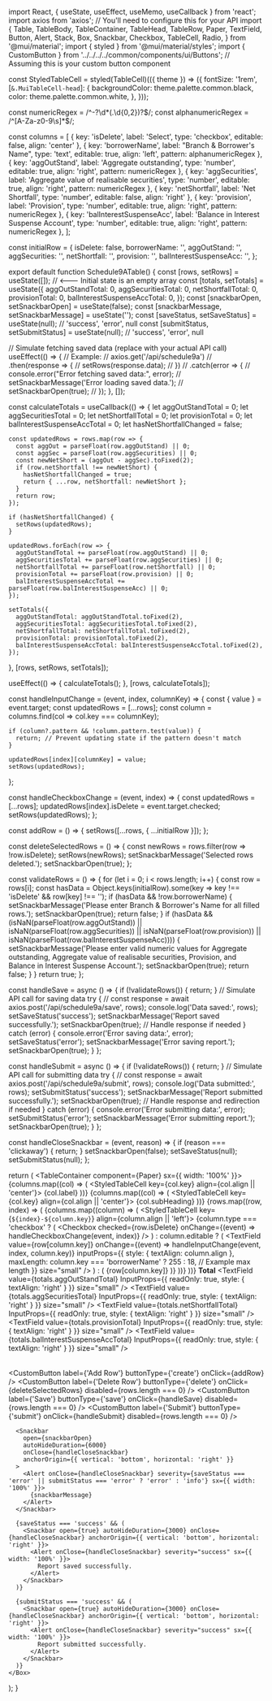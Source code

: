 import React, { useState, useEffect, useMemo, useCallback } from 'react';
import axios from 'axios'; // You'll need to configure this for your API
import {
  Table,
  TableBody,
  TableContainer,
  TableHead,
  TableRow,
  Paper,
  TextField,
  Button,
  Alert,
  Stack,
  Box,
  Snackbar,
  Checkbox,
  TableCell,
  Radio,
} from '@mui/material';
import { styled } from '@mui/material/styles';
import { CustomButton } from '../../../../common/components/ui/Buttons'; // Assuming this is your custom button component

const StyledTableCell = styled(TableCell)(({ theme }) => ({
  fontSize: '1rem',
  [`&.MuiTableCell-head`]: {
    backgroundColor: theme.palette.common.black,
    color: theme.palette.common.white,
  },
}));

const numericRegex = /^-?\d*(\.\d{0,2})?$/;
const alphanumericRegex = /^[A-Za-z0-9\s]*$/;

const columns = [
  { key: 'isDelete', label: 'Select', type: 'checkbox', editable: false, align: 'center' },
  { key: 'borrowerName', label: "Branch & Borrower's Name", type: 'text', editable: true, align: 'left', pattern: alphanumericRegex },
  { key: 'aggOutStand', label: 'Aggregate outstanding', type: 'number', editable: true, align: 'right', pattern: numericRegex },
  { key: 'aggSecurities', label: 'Aggregate value of realisable securities', type: 'number', editable: true, align: 'right', pattern: numericRegex },
  { key: 'netShortfall', label: 'Net Shortfall', type: 'number', editable: false, align: 'right' },
  { key: 'provision', label: 'Provision', type: 'number', editable: true, align: 'right', pattern: numericRegex },
  { key: 'balInterestSuspenseAcc', label: 'Balance in Interest Suspense Account', type: 'number', editable: true, align: 'right', pattern: numericRegex },
];

const initialRow = {
  isDelete: false,
  borrowerName: '',
  aggOutStand: '',
  aggSecurities: '',
  netShortfall: '',
  provision: '',
  balInterestSuspenseAcc: '',
};

export default function Schedule9ATable() {
  const [rows, setRows] = useState([]); // <--- Initial state is an empty array
  const [totals, setTotals] = useState({
    aggOutStandTotal: 0,
    aggSecuritiesTotal: 0,
    netShortfallTotal: 0,
    provisionTotal: 0,
    balInterestSuspenseAccTotal: 0,
  });
  const [snackbarOpen, setSnackbarOpen] = useState(false);
  const [snackbarMessage, setSnackbarMessage] = useState('');
  const [saveStatus, setSaveStatus] = useState(null); // 'success', 'error', null
  const [submitStatus, setSubmitStatus] = useState(null); // 'success', 'error', null

  // Simulate fetching saved data (replace with your actual API call)
  useEffect(() => {
    // Example:
    // axios.get('/api/schedule9a')
    //   .then(response => {
    //     setRows(response.data);
    //   })
    //   .catch(error => {
    //     console.error("Error fetching saved data:", error);
    //     setSnackbarMessage('Error loading saved data.');
    //     setSnackbarOpen(true);
    //   });
  }, []);

  const calculateTotals = useCallback(() => {
    let aggOutStandTotal = 0;
    let aggSecuritiesTotal = 0;
    let netShortfallTotal = 0;
    let provisionTotal = 0;
    let balInterestSuspenseAccTotal = 0;
    let hasNetShortfallChanged = false;

    const updatedRows = rows.map(row => {
      const aggOut = parseFloat(row.aggOutStand) || 0;
      const aggSec = parseFloat(row.aggSecurities) || 0;
      const newNetShort = (aggOut - aggSec).toFixed(2);
      if (row.netShortfall !== newNetShort) {
        hasNetShortfallChanged = true;
        return { ...row, netShortfall: newNetShort };
      }
      return row;
    });

    if (hasNetShortfallChanged) {
      setRows(updatedRows);
    }

    updatedRows.forEach(row => {
      aggOutStandTotal += parseFloat(row.aggOutStand) || 0;
      aggSecuritiesTotal += parseFloat(row.aggSecurities) || 0;
      netShortfallTotal += parseFloat(row.netShortfall) || 0;
      provisionTotal += parseFloat(row.provision) || 0;
      balInterestSuspenseAccTotal += parseFloat(row.balInterestSuspenseAcc) || 0;
    });

    setTotals({
      aggOutStandTotal: aggOutStandTotal.toFixed(2),
      aggSecuritiesTotal: aggSecuritiesTotal.toFixed(2),
      netShortfallTotal: netShortfallTotal.toFixed(2),
      provisionTotal: provisionTotal.toFixed(2),
      balInterestSuspenseAccTotal: balInterestSuspenseAccTotal.toFixed(2),
    });
  }, [rows, setRows, setTotals]);

  useEffect(() => {
    calculateTotals();
  }, [rows, calculateTotals]);

  const handleInputChange = (event, index, columnKey) => {
    const { value } = event.target;
    const updatedRows = [...rows];
    const column = columns.find(col => col.key === columnKey);

    if (column?.pattern && !column.pattern.test(value)) {
      return; // Prevent updating state if the pattern doesn't match
    }

    updatedRows[index][columnKey] = value;
    setRows(updatedRows);
  };

  const handleCheckboxChange = (event, index) => {
    const updatedRows = [...rows];
    updatedRows[index].isDelete = event.target.checked;
    setRows(updatedRows);
  };

  const addRow = () => {
    setRows([...rows, { ...initialRow }]);
  };

  const deleteSelectedRows = () => {
    const newRows = rows.filter(row => !row.isDelete);
    setRows(newRows);
    setSnackbarMessage('Selected rows deleted.');
    setSnackbarOpen(true);
  };

  const validateRows = () => {
    for (let i = 0; i < rows.length; i++) {
      const row = rows[i];
      const hasData = Object.keys(initialRow).some(key => key !== 'isDelete' && row[key] !== '');
      if (hasData && !row.borrowerName) {
        setSnackbarMessage('Please enter Branch & Borrower\'s Name for all filled rows.');
        setSnackbarOpen(true);
        return false;
      }
      if (hasData && (isNaN(parseFloat(row.aggOutStand)) || isNaN(parseFloat(row.aggSecurities)) || isNaN(parseFloat(row.provision)) || isNaN(parseFloat(row.balInterestSuspenseAcc)))) {
        setSnackbarMessage('Please enter valid numeric values for Aggregate outstanding, Aggregate value of realisable securities, Provision, and Balance in Interest Suspense Account.');
        setSnackbarOpen(true);
        return false;
      }
    }
    return true;
  };

  const handleSave = async () => {
    if (!validateRows()) {
      return;
    }
    // Simulate API call for saving data
    try {
      // const response = await axios.post('/api/schedule9a/save', rows);
      console.log('Data saved:', rows);
      setSaveStatus('success');
      setSnackbarMessage('Report saved successfully.');
      setSnackbarOpen(true);
      // Handle response if needed
    } catch (error) {
      console.error('Error saving data:', error);
      setSaveStatus('error');
      setSnackbarMessage('Error saving report.');
      setSnackbarOpen(true);
    }
  };

  const handleSubmit = async () => {
    if (!validateRows()) {
      return;
    }
    // Simulate API call for submitting data
    try {
      // const response = await axios.post('/api/schedule9a/submit', rows);
      console.log('Data submitted:', rows);
      setSubmitStatus('success');
      setSnackbarMessage('Report submitted successfully.');
      setSnackbarOpen(true);
      // Handle response and redirection if needed
    } catch (error) {
      console.error('Error submitting data:', error);
      setSubmitStatus('error');
      setSnackbarMessage('Error submitting report.');
      setSnackbarOpen(true);
    }
  };

  const handleCloseSnackbar = (event, reason) => {
    if (reason === 'clickaway') {
      return;
    }
    setSnackbarOpen(false);
    setSaveStatus(null);
    setSubmitStatus(null);
  };

  return (
    <Box>
      <TableContainer component={Paper} sx={{ width: '100%' }}>
        <Table>
          <TableHead>
            <TableRow>
              {columns.map((col) => (
                <StyledTableCell key={col.key} align={col.align || 'center'}>
                  {col.label}
                </StyledTableCell>
              ))}
            </TableRow>
          </TableHead>
          <TableHead>
            <TableRow>
              {columns.map((col) => (
                <StyledTableCell key={col.key} align={col.align || 'center'}>
                  {col.subHeading}
                </StyledTableCell>
              ))}
            </TableRow>
          </TableHead>
          <TableBody>
            {rows.map((row, index) => (
              <TableRow key={index}>
                {columns.map((column) => (
                  <StyledTableCell key={`${index}-${column.key}`} align={column.align || 'left'}>
                    {column.type === 'checkbox' ? (
                      <Checkbox
                        checked={row.isDelete}
                        onChange={(event) => handleCheckboxChange(event, index)}
                      />
                    ) : column.editable ? (
                      <TextField
                        value={row[column.key]}
                        onChange={(event) => handleInputChange(event, index, column.key)}
                        inputProps={{
                          style: { textAlign: column.align },
                          maxLength: column.key === 'borrowerName' ? 255 : 18, // Example max length
                        }}
                        size="small"
                      />
                    ) : (
                      <span>{row[column.key]}</span>
                    )}
                  </StyledTableCell>
                ))}
              </TableRow>
            ))}
            <TableRow>
              <StyledTableCell colSpan={2} align="center">
                <b>Total</b>
              </StyledTableCell>
              <StyledTableCell align="right">
                <TextField value={totals.aggOutStandTotal} InputProps={{ readOnly: true, style: { textAlign: 'right' } }} size="small" />
              </StyledTableCell>
              <StyledTableCell align="right">
                <TextField value={totals.aggSecuritiesTotal} InputProps={{ readOnly: true, style: { textAlign: 'right' } }} size="small" />
              </StyledTableCell>
              <StyledTableCell align="right">
                <TextField value={totals.netShortfallTotal} InputProps={{ readOnly: true, style: { textAlign: 'right' } }} size="small" />
              </StyledTableCell>
              <StyledTableCell align="right">
                <TextField value={totals.provisionTotal} InputProps={{ readOnly: true, style: { textAlign: 'right' } }} size="small" />
              </StyledTableCell>
              <StyledTableCell align="right">
                <TextField value={totals.balInterestSuspenseAccTotal} InputProps={{ readOnly: true, style: { textAlign: 'right' } }} size="small" />
              </StyledTableCell>
            </TableRow>
          </TableBody>
        </Table>
      </TableContainer>
      <Stack direction="row" spacing={2} mt={2}>
        <CustomButton label={'Add Row'} buttonType={'create'} onClick={addRow} />
        <CustomButton
          label={'Delete Row'}
          buttonType={'delete'}
          onClick={deleteSelectedRows}
          disabled={rows.length === 0}
        />
        <CustomButton
          label={'Save'}
          buttonType={'save'}
          onClick={handleSave}
          disabled={rows.length === 0}
        />
        <CustomButton
          label={'Submit'}
          buttonType={'submit'}
          onClick={handleSubmit}
          disabled={rows.length === 0}
        />
      </Stack>

      <Snackbar
        open={snackbarOpen}
        autoHideDuration={6000}
        onClose={handleCloseSnackbar}
        anchorOrigin={{ vertical: 'bottom', horizontal: 'right' }}
      >
        <Alert onClose={handleCloseSnackbar} severity={saveStatus === 'error' || submitStatus === 'error' ? 'error' : 'info'} sx={{ width: '100%' }}>
          {snackbarMessage}
        </Alert>
      </Snackbar>

      {saveStatus === 'success' && (
        <Snackbar open={true} autoHideDuration={3000} onClose={handleCloseSnackbar} anchorOrigin={{ vertical: 'bottom', horizontal: 'right' }}>
          <Alert onClose={handleCloseSnackbar} severity="success" sx={{ width: '100%' }}>
            Report saved successfully.
          </Alert>
        </Snackbar>
      )}

      {submitStatus === 'success' && (
        <Snackbar open={true} autoHideDuration={3000} onClose={handleCloseSnackbar} anchorOrigin={{ vertical: 'bottom', horizontal: 'right' }}>
          <Alert onClose={handleCloseSnackbar} severity="success" sx={{ width: '100%' }}>
            Report submitted successfully.
          </Alert>
        </Snackbar>
      )}
    </Box>
  );
}
